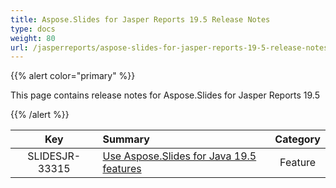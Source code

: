 ```yaml
---
title: Aspose.Slides for Jasper Reports 19.5 Release Notes
type: docs
weight: 80
url: /jasperreports/aspose-slides-for-jasper-reports-19-5-release-notes/
---
```


{{% alert color="primary" %}} 

This page contains release notes for Aspose.Slides for Jasper Reports 19.5

{{% /alert %}} 

|**Key** |**Summary** |**Category** |
| :-: | :- | :-: |
|SLIDESJR-33315|[Use Aspose.Slides for Java 19.5 features](https://docs.aspose.com/display/slidesjava/Aspose.Slides+for+Java+19.5+Release+Notes)|Feature|

